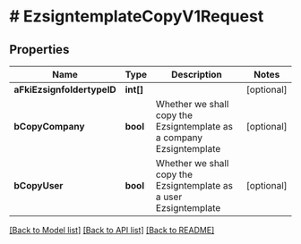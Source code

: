 # # EzsigntemplateCopyV1Request

## Properties

Name | Type | Description | Notes
------------ | ------------- | ------------- | -------------
**aFkiEzsignfoldertypeID** | **int[]** |  | [optional]
**bCopyCompany** | **bool** | Whether we shall copy the Ezsigntemplate as a company Ezsigntemplate | [optional]
**bCopyUser** | **bool** | Whether we shall copy the Ezsigntemplate as a user Ezsigntemplate | [optional]

[[Back to Model list]](../../README.md#models) [[Back to API list]](../../README.md#endpoints) [[Back to README]](../../README.md)
